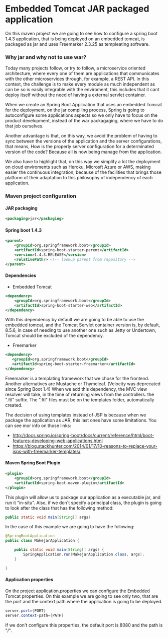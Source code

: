 # Embedded Tomcat JAR packaged application #

On this maven project we are going to see how to configure a spring boot 1.4.3 application, that is being deployed on an embedded tomcat, is packaged as jar and uses Freemarker 2.3.25 as templeating software.

### Why jar and why not to use war? ###

Today many projects follow, or try to follow, a microservice oriented architecture, where every one of them are applications that communicates with the other microservices through, for example, a REST API.
In this context, the challenge is to make every module as much independent as can be so is easily integrable with the enviroment, this includes that it cant deploy itself without the need of having a external servlet container.

When we create an Spring Boot Application that uses an embedded Tomcat for the deployment, on the jar compiling process, Spring is going to autoconfigure some applications aspects so we only have to focus on the product development, instead of the war packagaging, where we have to do that job ourselves.

Another advantage is that, on this way, we avoid the problem of having to sync between the versions of the application and the server configurations, that means, How is the properly server configuration for a determinated version of the code? Because all is now being manage from the application.

We also have to highlight that, on this way we simplify a lot the deployment on cloud enviroments such as Heroku, Microsft Azure or AWS, making easier the continuous integration, because of the facilities that brings those platform of their adaptation to this philosophy of independency of each application.

### Maven project configuration ###

#### JAR packaging ####

```xml
<packaging>jar</packaging>
```

#### Spring boot 1.4.3 ####

```xml
<parent>
    <groupId>org.springframework.boot</groupId>
    <artifactId>spring-boot-starter-parent</artifactId>
    <version>1.4.3.RELEASE</version>
    <relativePath/> <!-- lookup parent from repository -->
</parent>
```

#### Dependencies ####

* Embedded Tomcat

```xml
<dependency>
    <groupId>org.springframework.boot</groupId>
    <artifactId>spring-boot-starter-web</artifactId>
</dependency>
```

With this dependency by default we are going to be able to use the embedded tomcat, and the Tomcat Servlet container version is, by default, 8.5.6, in case of needing to use another one such as Jetty or Undertown, Tomcat should be excluded of the dependency.

* Freemarker

```xml
<dependency>
   <groupId>org.springframework.boot</groupId>
   <artifactId>spring-boot-starter-freemarker</artifactId>
</dependency>
```

Freemarker is a templating framework that we chose for the frontend. Another alternatives are Mustache or Thymeleaf. (Velocity was deprecated since Spring Boot 1.4)
When we add this dependency, the MVC view resolver will take, in the time of returning views from the controllers. the ".ftl" suffix.
The ".ftl" files must be on the templates folder, automatically created.

The decision of using templates instead of JSP is because when we package the application as JAR, this last ones have some limitations. You can see mor info on those links:

* http://docs.spring.io/spring-boot/docs/current/reference/html/boot-features-developing-web-applications.html
* https://blog.stackhunter.com/2014/01/17/10-reasons-to-replace-your-jsps-with-freemarker-templates/

#### Maven Spring Boot Plugin ####

```xml
<plugin>
    <groupId>org.springframework.boot</groupId>
    <artifactId>spring-boot-maven-plugin</artifactId>
</plugin>
```

This plugin will allow us to package our application as a executable jar, and run it "in-situ". Also, if we don't specify a principal class, the plugin is going to look after the class that has the following method:
```java
public static void main(String[] args)
```

In the case of this example we are going to have the following:

```java
@SpringBootApplication
public class MakejarApplication {

    public static void main(String[] args) {
        SpringApplication.run(MakejarApplication.class, args);
    }

}
```

#### Application properties ####

On the project application.properties we can configure the Embedded Tomcat properties. On this example we are going to see only two, that are the port and the context path where the application is going to be deployed.

```java
server.port={PORT}
server.context-path={PATH}
```

If we don't configure this properties, the default port is 8080 and the path is "/".
